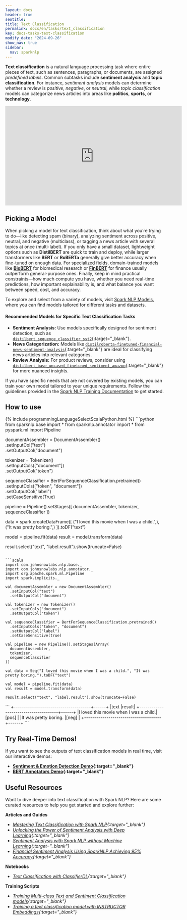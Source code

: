 ```yaml
---
layout: docs
header: true
seotitle:
title: Text Classification
permalink: docs/en/tasks/text_classification
key: docs-tasks-text-classification
modify_date: "2024-09-26"
show_nav: true
sidebar:
  nav: sparknlp
---
```


**Text classification** is a natural language processing task where entire pieces of text, such as sentences, paragraphs, or documents, are assigned *predefined labels*. Common subtasks include **sentiment analysis** and **topic classification**. For instance, *sentiment analysis* models can determine whether a review is *positive*, *negative*, or *neutral*, while *topic classification* models can categorize news articles into areas like **politics**, **sports**, or **technology**.

<div style="text-align: center;">
  <iframe width="560" height="315" src="https://www.youtube.com/embed/B3xB9gaBosw?si=BDII1NUUE2eSkME6&amp;start=245" title="YouTube video player" frameborder="0" allow="accelerometer; autoplay; clipboard-write; encrypted-media; gyroscope; picture-in-picture; web-share" referrerpolicy="strict-origin-when-cross-origin" allowfullscreen></iframe>
</div>

## Picking a Model

When picking a model for text classification, think about what you’re trying to do—like detecting spam (binary), analyzing sentiment across positive, neutral, and negative (multiclass), or tagging a news article with several topics at once (multi-label). If you only have a small dataset, lightweight options such as **DistilBERT** are quick to train and deploy, while larger transformers like **BERT** or **RoBERTa** generally give better accuracy when fine-tuned on enough data. For specialized fields, domain-trained models like [**BioBERT**](https://sparknlp.org/models?q=biobert&sort=downloads&task=Text+Classification&type=model&annotator=BertForSequenceClassification) for biomedical research or [**FinBERT**](https://sparknlp.org/models?q=FinBERT&sort=downloads&task=Text+Classification&type=model&annotator=BertForSequenceClassification) for finance usually outperform general-purpose ones. Finally, keep in mind practical constraints—how much compute you have, whether you need real-time predictions, how important explainability is, and what balance you want between speed, cost, and accuracy.

To explore and select from a variety of models, visit [Spark NLP Models](https://sparknlp.org/models), where you can find models tailored for different tasks and datasets.

#### Recommended Models for Specific Text Classification Tasks
- **Sentiment Analysis:** Use models specifically designed for sentiment detection, such as [`distilbert_sequence_classifier_sst2`](https://sparknlp.org/2021/11/21/distilbert_sequence_classifier_sst2_en.html){:target="_blank"}.
- **News Categorization:** Models like [`distilroberta-finetuned-financial-news-sentiment-analysis`](https://sparknlp.org/2023/11/29/roberta_sequence_classifier_distilroberta_finetuned_financial_news_sentiment_analysis_en.html){:target="_blank"} are ideal for classifying news articles into relevant categories.
- **Review Analysis:** For product reviews, consider using [`distilbert_base_uncased_finetuned_sentiment_amazon`](https://sparknlp.org/2023/11/18/distilbert_base_uncased_finetuned_sentiment_amazon_en.html){:target="_blank"} for more nuanced insights.

If you have specific needs that are not covered by existing models, you can train your own model tailored to your unique requirements. Follow the guidelines provided in the [Spark NLP Training Documentation](https://sparknlp.org/docs/en/training) to get started.

## How to use

<div class="tabs-box" markdown="1">
{% include programmingLanguageSelectScalaPython.html %}
```python
from sparknlp.base import *
from sparknlp.annotator import *
from pyspark.ml import Pipeline

documentAssembler = DocumentAssembler() \
    .setInputCol("text") \
    .setOutputCol("document")

tokenizer = Tokenizer() \
    .setInputCols(["document"]) \
    .setOutputCol("token")

sequenceClassifier = BertForSequenceClassification.pretrained() \
    .setInputCols(["token", "document"]) \
    .setOutputCol("label") \
    .setCaseSensitive(True)

pipeline = Pipeline().setStages([
    documentAssembler,
    tokenizer,
    sequenceClassifier
])

data = spark.createDataFrame([
    ("I loved this movie when I was a child.",),
    ("It was pretty boring.",)
]).toDF("text")

model = pipeline.fit(data)
result = model.transform(data)

result.select("text", "label.result").show(truncate=False)

```

```scala
import com.johnsnowlabs.nlp.base._
import com.johnsnowlabs.nlp.annotator._
import org.apache.spark.ml.Pipeline
import spark.implicits._

val documentAssembler = new DocumentAssembler()
  .setInputCol("text")
  .setOutputCol("document")

val tokenizer = new Tokenizer()
  .setInputCols("document")
  .setOutputCol("token")

val sequenceClassifier = BertForSequenceClassification.pretrained()
  .setInputCols("token", "document")
  .setOutputCol("label")
  .setCaseSensitive(true)

val pipeline = new Pipeline().setStages(Array(
  documentAssembler,
  tokenizer,
  sequenceClassifier
))

val data = Seq("I loved this movie when I was a child.", "It was pretty boring.").toDF("text")

val model = pipeline.fit(data)
val result = model.transform(data)

result.select("text", "label.result").show(truncate=False)

```
</div>

<div class="tabs-box" markdown="1">
```
+--------------------------------------+------+
|text                                  |result|
+--------------------------------------+------+
|I loved this movie when I was a child.|[pos] |
|It was pretty boring.                 |[neg] |
+--------------------------------------+------+
```
</div>

## Try Real-Time Demos!

If you want to see the outputs of text classification models in real time, visit our interactive demos:

- **[Sentiment & Emotion Detection Demo](https://nlp.johnsnowlabs.com/detect_sentiment_emotion){:target="_blank"}**
- **[BERT Annotators Demo](https://huggingface.co/spaces/abdullahmubeen10/sparknlp-bert-annotators){:target="_blank"}**

## Useful Resources

Want to dive deeper into text classification with Spark NLP? Here are some curated resources to help you get started and explore further:

**Articles and Guides**
- *[Mastering Text Classification with Spark NLP](https://www.johnsnowlabs.com/mastering-text-classification-with-spark-nlp/){:target="_blank"}*
- *[Unlocking the Power of Sentiment Analysis with Deep Learning](https://www.johnsnowlabs.com/unlocking-the-power-of-sentiment-analysis-with-deep-learning/){:target="_blank"}*
- *[Sentiment Analysis with Spark NLP without Machine Learning](https://www.johnsnowlabs.com/sentiment-analysis-with-spark-nlp-without-machine-learning/){:target="_blank"}*
- *[Financial Sentiment Analysis Using SparkNLP Achieving 95% Accuracy](https://medium.com/spark-nlp/financial-sentiment-analysis-using-sparknlp-achieving-95-accuracy-e2df27744617){:target="_blank"}*

**Notebooks**
- *[Text Classification with ClassifierDL](https://github.com/JohnSnowLabs/spark-nlp-workshop/blob/master/tutorials/Certification_Trainings/Public/5.Text_Classification_with_ClassifierDL.ipynb){:target="_blank"}*

**Training Scripts**
- *[Training Multi-class Text and Sentiment Classification models](https://github.com/JohnSnowLabs/spark-nlp/tree/master/examples/python/training/english/classification){:target="_blank"}*
- *[Training a text classification model with INSTRUCTOR Embeddings](https://medium.com/spark-nlp/training-a-text-classification-model-with-instructor-embeddings-1a29e8c8792b){:target="_blank"}*